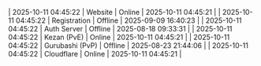 | 2025-10-11 04:45:22 | Website | Online | 2025-10-11 04:45:21 |
| 2025-10-11 04:45:22 | Registration | Offline | 2025-09-09 16:40:23 |
| 2025-10-11 04:45:22 | Auth Server | Offline | 2025-08-18 09:33:31 |
| 2025-10-11 04:45:22 | Kezan (PvE) | Online | 2025-10-11 04:45:21 |
| 2025-10-11 04:45:22 | Gurubashi (PvP) | Offline | 2025-08-23 21:44:06 |
| 2025-10-11 04:45:22 | Cloudflare | Online | 2025-10-11 04:45:21 |
